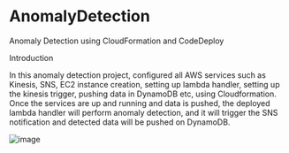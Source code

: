 # AnomalyDetection
Anomaly Detection using CloudFormation and CodeDeploy

Introduction

In this anomaly detection project, configured all AWS services such as Kinesis, SNS, EC2 instance creation, setting up lambda handler, setting up the kinesis trigger, pushing data in DynamoDB etc, using Cloudformation. Once the services are up and running and data is pushed, the deployed lambda handler will perform anomaly detection, and it will trigger the SNS notification and detected data will be pushed on DynamoDB.

![image](https://user-images.githubusercontent.com/45310865/135243515-b8746f0d-eaa0-4266-bb44-488bfd3e560e.png)


